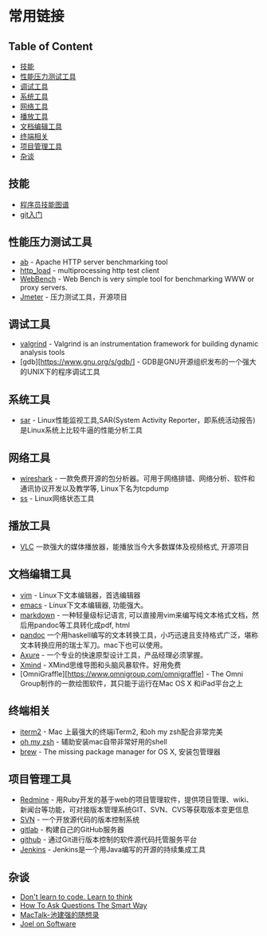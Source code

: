 # 常用链接

## Table of Content
- [技能](#技能)
- [性能压力测试工具](#性能压力测试工具)
- [调试工具](#调试工具)
- [系统工具](#系统工具)
- [网络工具](#网络工具)
- [播放工具](#播放工具)
- [文档编辑工具](#文档编辑工具)
- [终端相关](#终端相关)
- [项目管理工具](#项目管理工具)
- [杂谈](#杂谈)


## 技能
- [程序员技能图谱](https://github.com/TeamStuQ/skill-map)
- [git入门](http://backlogtool.com/git-guide/cn/])

## 性能压力测试工具
- [ab](https://httpd.apache.org/docs/2.4/programs/ab.html) - Apache HTTP server benchmarking tool
- [http_load](http://acme.com/software/http_load/) - multiprocessing http test client
- [WebBench](http://home.tiscali.cz/~cz210552/webbench.html) - Web Bench is very simple tool for benchmarking WWW or proxy servers.
- [Jmeter](jmeter.apache.org) - 压力测试工具，开源项目


## 调试工具
- [valgrind](http://valgrind.org) - Valgrind is an instrumentation framework for building dynamic analysis tools
- [gdb][https://www.gnu.org/s/gdb/] - GDB是GNU开源组织发布的一个强大的UNIX下的程序调试工具

## 系统工具
- [sar](https://linux.die.net/man/1/sar) - Linux性能监视工具,SAR(System Activity Reporter，即系统活动报告)是Linux系统上比较牛逼的性能分析工具


## 网络工具
- [wireshark](https://www.wireshark.org) - 一款免费开源的包分析器。可用于网络排错、网络分析、软件和通讯协议开发以及教学等, Linux下名为tcpdump
- [ss](https://linux.die.net/man/8/ss) - Linux网络状态工具


## 播放工具
- [VLC](www.videolan.org/vlc/) 一款强大的媒体播放器，能播放当今大多数媒体及视频格式, 开源项目

## 文档编辑工具
- [vim](http://www.vim.org) - Linux下文本编辑器，首选编辑器
- [emacs](https://www.gnu.org/s/emacs/) - Linux下文本编辑器, 功能强大。
- [markdown](https://zh.wikipedia.org/zh-hans/Markdown) - 一种轻量级标记语言, 可以直接用vim来编写纯文本格式文档，然后用pandoc等工具转化成pdf, html
- [pandoc](pandoc.org) 一个用haskell编写的文本转换工具，小巧迅速且支持格式广泛，堪称文本转换应用的瑞士军刀。mac下也可以使用。
- [Axure](https://www.axure.com/) - 一个专业的快速原型设计工具，产品经理必须掌握。
- [Xmind](www.xmind.cn) - XMind思维导图和头脑风暴软件。好用免费
- [OmniGraffle][https://www.omnigroup.com/omnigraffle] - The Omni Group制作的一款绘图软件，其只能于运行在Mac OS X 和iPad平台之上

## 终端相关
- [iterm2](https://www.iterm2.com/) - Mac 上最强大的终端iTerm2, 和oh my zsh配合非常完美
- [oh my zsh](https://github.com/robbyrussell/oh-my-zs) - 辅助安装mac自带非常好用的shell
- [brew](https://brew.sh) - The missing package manager for OS X, 安装包管理器

## 项目管理工具
- [Redmine](www.redmine.org) - 用Ruby开发的基于web的项目管理软件，提供项目管理、wiki、新闻台等功能，可对接版本管理系统GIT、SVN、CVS等获取版本变更信息
- [SVN](http://subversion.apache.org) - 一个开放源代码的版本控制系统
- [gitlab](https://about.gitlab.com) - 构建自己的GitHub服务器
- [github](http://github.com) - 通过Git进行版本控制的软件源代码托管服务平台
- [Jenkins](https://jenkins.io) - Jenkins是一个用Java编写的开源的持续集成工具

## 杂谈
- [Don't learn to code. Learn to think](http://www.ybrikman.com/writing/2014/05/19/dont-learn-to-code-learn-to-think/)
- [How To Ask Questions The Smart Way](http://www.catb.org/%7Eesr/faqs/smart-questions.html)
- [MacTalk-池建强的随想录](http://macshuo.com)
- [Joel on Software](https://www.joelonsoftware.com)

